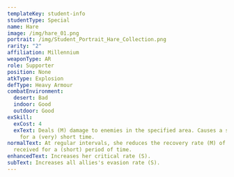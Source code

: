 ```yaml
---
templateKey: student-info
studentType: Special
name: Hare
image: /img/hare_01.png
portrait: /img/Student_Portrait_Hare_Collection.png
rarity: "2"
affiliation: Millennium
weaponType: AR
role: Supporter
position: None
atkType: Explosion
defType: Heavy Armour
combatEnvironment:
  desert: Bad
  indoor: Good
  outdoor: Good
exSkill:
  exCost: 4
  exText: Deals (M) damage to enemies in the specified area. Causes a stun effect
    for a (very) short time.
normalText: At regular intervals, she reduces the recovery rate (M) of the enemy
  received for a (short) period of time.
enhancedText: Increases her critical rate (S).
subText: Increases all allies's evasion rate (S).
---
```


